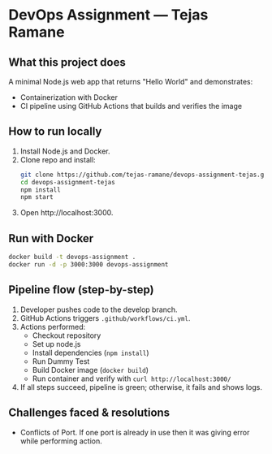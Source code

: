 # DevOps Assignment — Tejas Ramane

## What this project does
A minimal Node.js web app that returns "Hello World" and demonstrates:
- Containerization with Docker
- CI pipeline using GitHub Actions that builds and verifies the image

## How to run locally
1. Install Node.js and Docker.
2. Clone repo and install:
   ```bash
   git clone https://github.com/tejas-ramane/devops-assignment-tejas.git
   cd devops-assignment-tejas
   npm install
   npm start
   ```
3. Open http://localhost:3000.

## Run with Docker
```bash
docker build -t devops-assignment .
docker run -d -p 3000:3000 devops-assignment
```

## Pipeline flow (step-by-step)
1. Developer pushes code to the develop branch.  
2. GitHub Actions triggers `.github/workflows/ci.yml`.  
3. Actions performed:
   - Checkout repository
   - Set up node.js
   - Install dependencies (`npm install`)
   - Run Dummy Test
   - Build Docker image (`docker build`)  
   - Run container and verify with `curl http://localhost:3000/`  
4. If all steps succeed, pipeline is green; otherwise, it fails and shows logs.

## Challenges faced & resolutions
- Conflicts of Port. If one port is already in use then it was giving error while performing action.
